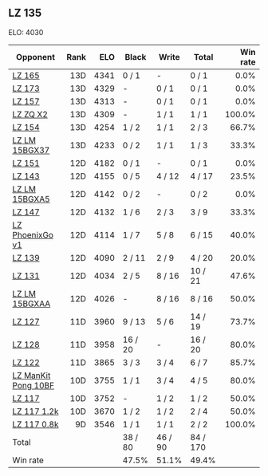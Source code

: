## LZ 135 ##

ELO: 4030

Opponent | Rank | ELO | Black | Write | Total | Win rate
---------|-----:|----:|-------|-------|-------|-------:
[LZ 165](LZ%20165.md) | 13D | 4341 | 0 / 1 | - | 0 / 1 | 0.0%
[LZ 173](LZ%20173.md) | 13D | 4329 | - | 0 / 1 | 0 / 1 | 0.0%
[LZ 157](LZ%20157.md) | 13D | 4313 | - | 0 / 1 | 0 / 1 | 0.0%
[LZ ZQ X2](LZ%20ZQ%20X2.md) | 13D | 4309 | - | 1 / 1 | 1 / 1 | 100.0%
[LZ 154](LZ%20154.md) | 13D | 4254 | 1 / 2 | 1 / 1 | 2 / 3 | 66.7%
[LZ LM 15BGX37](LZ%20LM%2015BGX37.md) | 13D | 4233 | 0 / 2 | 1 / 1 | 1 / 3 | 33.3%
[LZ 151](LZ%20151.md) | 12D | 4182 | 0 / 1 | - | 0 / 1 | 0.0%
[LZ 143](LZ%20143.md) | 12D | 4155 | 0 / 5 | 4 / 12 | 4 / 17 | 23.5%
[LZ LM 15BGXA5](LZ%20LM%2015BGXA5.md) | 12D | 4142 | 0 / 2 | - | 0 / 2 | 0.0%
[LZ 147](LZ%20147.md) | 12D | 4132 | 1 / 6 | 2 / 3 | 3 / 9 | 33.3%
[LZ PhoenixGo v1](LZ%20PhoenixGo%20v1.md) | 12D | 4114 | 1 / 7 | 5 / 8 | 6 / 15 | 40.0%
[LZ 139](LZ%20139.md) | 12D | 4090 | 2 / 11 | 2 / 9 | 4 / 20 | 20.0%
[LZ 131](LZ%20131.md) | 12D | 4034 | 2 / 5 | 8 / 16 | 10 / 21 | 47.6%
[LZ LM 15BGXAA](LZ%20LM%2015BGXAA.md) | 12D | 4026 | - | 8 / 16 | 8 / 16 | 50.0%
[LZ 127](LZ%20127.md) | 11D | 3960 | 9 / 13 | 5 / 6 | 14 / 19 | 73.7%
[LZ 128](LZ%20128.md) | 11D | 3958 | 16 / 20 | - | 16 / 20 | 80.0%
[LZ 122](LZ%20122.md) | 11D | 3865 | 3 / 3 | 3 / 4 | 6 / 7 | 85.7%
[LZ ManKit Pong 10BF](LZ%20ManKit%20Pong%2010BF.md) | 10D | 3755 | 1 / 1 | 3 / 4 | 4 / 5 | 80.0%
[LZ 117](LZ%20117.md) | 10D | 3752 | - | 1 / 2 | 1 / 2 | 50.0%
[LZ 117 1.2k](LZ%20117%201.2k.md) | 10D | 3670 | 1 / 2 | 1 / 2 | 2 / 4 | 50.0%
[LZ 117 0.8k](LZ%20117%200.8k.md) | 9D | 3546 | 1 / 1 | 1 / 1 | 2 / 2 | 100.0%
Total | | | 38 / 80 | 46 / 90 | 84 / 170 | 
Win rate| | | 47.5% | 51.1% | 49.4% | 
